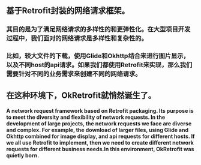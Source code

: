 ## 基于Retrofit封装的网络请求框架。
### 其目的是为了满足网络请求的多样性的和更弹性化。在大型项目开发过程中，我们面对的网络请求是多样性和复杂性的。
### 比如，较大文件的下载，使用Glide和Okhttp结合来进行图片显示，以及不同host的api请求。如果我们都使用Retrofit来实现，那么我们需要针对不同的业务需求来创建不同的网络请求。
## 在这种环境下，OkRetrofit就悄然诞生了。

#### A network request framework based on Retrofit packaging. Its purpose is to meet the diversity and flexibility of network requests. In the development of large projects, the network requests we face are diverse and complex. For example, the download of larger files, using Glide and Okhttp combined for image display, and api requests for different hosts. If we all use Retrofit to implement, then we need to create different network requests for different business needs.In this environment, OkRetrofit was quietly born.
